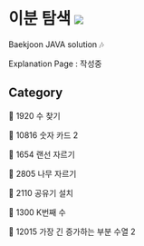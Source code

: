 # 이분 탐색 <img src = "https://img.shields.io/badge/JAVA-007396?style=for-the-badge&logo=java&logoColor=white">
Baekjoon JAVA solution :notes:

Explanation Page : 작성중

## Category

:black_square_button: 1920 수 찾기

:black_square_button: 10816 숫자 카드 2

:black_square_button: 1654 랜선 자르기

:black_square_button: 2805 나무 자르기

:black_square_button: 2110 공유기 설치

:black_square_button: 1300 K번째 수

:black_square_button: 12015 가장 긴 증가하는 부분 수열 2